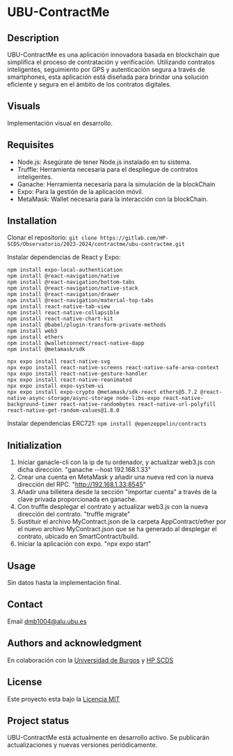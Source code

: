 # UBU-ContractMe

## Description

UBU-ContractMe es una aplicación innovadora basada en blockchain que simplifica el proceso de contratación y verificación. Utilizando contratos inteligentes, seguimiento por GPS y autenticación segura a través de smartphones, esta aplicación está diseñada para brindar una solución eficiente y segura en el ámbito de los contratos digitales.

## Visuals

Implementación visual en desarrollo.

## Requisites

- Node.js: Asegúrate de tener Node.js instalado en tu sistema.
- Truffle: Herramienta necesaria para el despliegue de contratos inteligentes.
- Ganache: Herramienta necesaria para la simulación de la blockChain
- Expo: Para la gestión de la aplicación móvil.
- MetaMask: Wallet necesaría para la interacción con la blockChain.

## Installation

Clonar el repositorio:
`git clone https://gitlab.com/HP-SCDS/Observatorio/2023-2024/contractme/ubu-contractme.git`

Instalar dependencias de React y Expo:
```
npm install expo-local-authentication
npm install @react-navigation/native
npm install @react-navigation/bottom-tabs
npm install @react-navigation/native-stack
npm install @react-navigation/drawer
npm install @react-navigation/material-top-tabs
npm install react-native-tab-view
npm install react-native-collapsible
npm install react-native-chart-kit
npm install @babel/plugin-transform-private-methods
npm install web3
npm install ethers
npm install @walletconnect/react-native-dapp
npm install @metamask/sdk

npx expo install react-native-svg
npx expo install react-native-screens react-native-safe-area-context
npx expo install react-native-gesture-handler
npx expo install react-native-reanimated
npx expo install expo-system-ui
npx expo install expo-crypto @metamask/sdk-react ethers@5.7.2 @react-native-async-storage/async-storage node-libs-expo react-native-background-timer react-native-randombytes react-native-url-polyfill react-native-get-random-values@1.8.0
```

Instalar dependencias ERC721:
`npm install @openzeppelin/contracts`

## Initialization

1. Iniciar ganacle-cli con la ip de tu ordenador, y actualizar web3.js con dicha dirección. "ganache --host 192.168.1.33"
2. Crear una cuenta en MetaMask y añadir una nueva red con la nueva dirección del RPC. "http://192.168.1.33:8545"
3. Añadir una billetera desde la sección "importar cuenta" a través de la clave privada proporcionada en ganache.
4. Con truffle desplegar el contrato y actualizar web3.js con la nueva dirección del contrato. "truffle migrate"
5. Sustituir el archivo MyContract.json de la carpeta AppContract/ether por el nuevo archivo MyContract.json que se ha generado al desplegar el contrato, ubicado en SmartContract/build.
6. Iniciar la aplicación con expo. "npx expo start"

## Usage

Sin datos hasta la implementación final.

## Contact

Email [dmb1004@alu.ubu.es](mailto:dbm1004@alu.ubu.es)

## Authors and acknowledgment

En colaboración con la [Universidad de Burgos](https://www.ubu.es/) y [HP SCDS](https://hpscds.com/innovacion/observatorio-tecnologico/)

## License

Este proyecto esta bajo la [Licencia MIT](https://gitlab.com/HP-SCDS/Observatorio/2023-2024/contractme/ubu-contractme/-/blob/main/LICENSE)

## Project status

UBU-ContractMe está actualmente en desarrollo activo. Se publicarán actualizaciones y nuevas versiones periódicamente.
